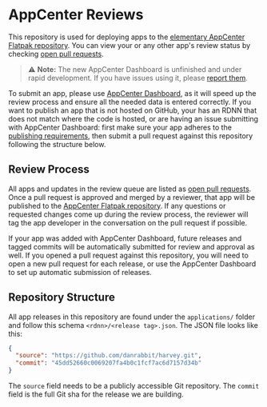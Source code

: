 # AppCenter Reviews

This repository is used for deploying apps to the [elementary AppCenter Flatpak
repository][1]. You can view your or any other app's review status by checking
[open pull requests][2].

>⚠️ **Note:** The new AppCenter Dashboard is unfinished and under rapid
development. If you have issues using it, please [report them][3].

To submit an app, please use [AppCenter Dashboard][4], as it will speed up the
review process and ensure all the needed data is entered correctly. If you want
to publish an app that is not hosted on GitHub, your has an RDNN that does not
match where the code is hosted, or are having an issue submitting with AppCenter
Dashboard: first make sure your app adheres to the [publishing requirements][5],
then submit a pull request against this repository following the structure
below.

## Review Process

All apps and updates in the review queue are listed as [open pull requests][2].
Once a pull request is approved and merged by a reviewer, that app will be
published to the [AppCenter Flatpak repository][1]. If any questions or
requested changes come up during the review process, the reviewer will tag the
app developer in the conversation on the pull request if possible.

If your app was added with AppCenter Dashboard, future releases and tagged
commits will be automatically submitted for review and approval as well. If you
opened a pull request against this repository, you will need to open a new pull
request for each release, or use the AppCenter Dashboard to set up automatic
submission of releases.

## Repository Structure

All app releases in this repository are found under the `applications/` folder
and follow this schema `<rdnn>/<release tag>.json`. The JSON file looks like
this:

```json
{
  "source": "https://github.com/danrabbit/harvey.git",
  "commit": "45dd52660c0069207fa4b0c1fcf7ac6d7157d34b"
}
```

The `source` field needs to be a publicly accessible Git repository. The
`commit` field is the full Git sha for the release we are building.

[1]: https://flatpak.elementary.io
[2]: https://github.com/elementary/appcenter-reviews/pulls?q=is%3Apr+is%3Aopen+sort%3Acreated-desc
[3]: https://github.com/elementary/appcenter-dashboard/issues
[4]: https://beta.developer.elementary.io
[5]: https://docs.elementary.io/develop/appcenter/publishing-requirements
